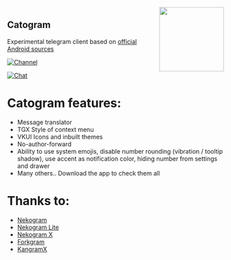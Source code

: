 <img src="https://catogram.me/favicon.ico" width="150" align="right"/>

## Catogram

Experimental telegram client based on [official Android sources](https://github.com/DrKLO/Telegram)

[![Channel](https://img.shields.io/badge/Channel-Telegram-blue.svg)](https://t.me/catogram)

[![Chat](https://img.shields.io/badge/Chat-Telegram-blue.svg)](https://t.me/catogram_en)


 # Catogram features:
- Message translator
- TGX Style of context menu
- VKUI Icons and inbuilt themes
- No-author-forward
- Ability to use system emojis, disable number rounding (vibration / tooltip shadow), use accent as notification color, hiding number from settings and drawer
- Many others.. Download the app to check them all

 # Thanks to:
- [Nekogram](https://gitlab.com/Nekogram/Nekogram)
- [Nekogram Lite](https://github.com/satouriko/nekolite)
- [Nekogram X](https://github.com/NekoX-Dev/NekoX)
- [Forkgram](https://github.com/Forkgram/TelegramAndroid)
- [KangramX](https://github.com/alissonlauffer/KangramX)
